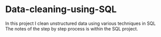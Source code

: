 # Data-cleaning-using-SQL
In this project I clean unstructured data using various techniques in SQL
The notes of the step by step process is within the SQL project.

